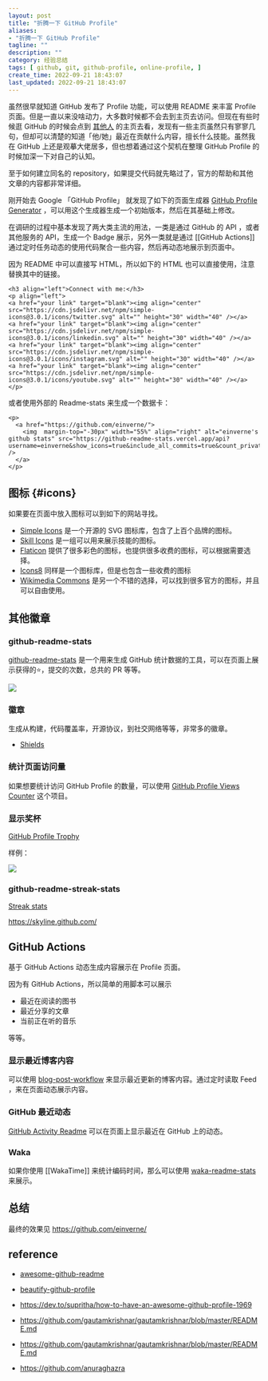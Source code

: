 ```yaml
---
layout: post
title: "折腾一下 GitHub Profile"
aliases:
- "折腾一下 GitHub Profile"
tagline: ""
description: ""
category: 经验总结
tags: [ github, git, github-profile, online-profile, ]
create_time: 2022-09-21 18:43:07
last_updated: 2022-09-21 18:43:07
---
```


虽然很早就知道 GitHub 发布了 Profile 功能，可以使用 README 来丰富 Profile 页面。但是一直以来没啥动力，大多数时候都不会去到主页去访问。但现在有些时候逛  GitHub 的时候会点到 [其他人](https://zzetao.github.io/awesome-github-profile/) 的主页去看，发现有一些主页虽然只有寥寥几句，但却可以清楚的知道「他/她」最近在贡献什么内容，擅长什么技能。虽然我在 GitHub 上还是观摹大佬居多，但也想着通过这个契机在整理 GitHub Profile 的时候加深一下对自己的认知。

至于如何建立同名的 repository，如果提交代码就先略过了，官方的帮助和其他文章的内容都非常详细。

刚开始去 Google 「GitHub Profile」 就发现了如下的页面生成器 [GitHub Profile Generator](https://rahuldkjain.github.io/gh-profile-readme-generator/) ，可以用这个生成器生成一个初始版本，然后在其基础上修改。

在调研的过程中基本发现了两大类主流的用法，一类是通过 GitHub 的 API ，或者其他服务的 API，生成一个 Badge 展示，另外一类就是通过 [[GitHub Actions]] 通过定时任务动态的使用代码聚合一些内容，然后再动态地展示到页面中。

因为 README 中可以直接写 HTML，所以如下的 HTML 也可以直接使用，注意替换其中的链接。

```
<h3 align="left">Connect with me:</h3>
<p align="left">
<a href="your link" target="blank"><img align="center" src="https://cdn.jsdelivr.net/npm/simple-icons@3.0.1/icons/twitter.svg" alt="" height="30" width="40" /></a>
<a href="your link" target="blank"><img align="center" src="https://cdn.jsdelivr.net/npm/simple-icons@3.0.1/icons/linkedin.svg" alt="" height="30" width="40" /></a>
<a href="your link" target="blank"><img align="center" src="https://cdn.jsdelivr.net/npm/simple-icons@3.0.1/icons/instagram.svg" alt="" height="30" width="40" /></a>
<a href="your link" target="blank"><img align="center" src="https://cdn.jsdelivr.net/npm/simple-icons@3.0.1/icons/youtube.svg" alt="" height="30" width="40" /></a>
</p>
```

或者使用外部的 Readme-stats 来生成一个数据卡：

```
<p>
  <a href="https://github.com/einverne/">
    <img  margin-top="-30px" width="55%" align="right" alt="einverne's github stats" src="https://github-readme-stats.vercel.app/api?username=einverne&show_icons=true&include_all_commits=true&count_private=true&layout=compact&hide_border=true" />
  </a>
</p>
```

## 图标 {#icons}
如果要在页面中放入图标可以到如下的网站寻找。

- [Simple Icons](https://simpleicons.org/) 是一个开源的 SVG 图标库，包含了上百个品牌的图标。
- [Skill Icons](https://github.com/tandpfun/skill-icons) 是一组可以用来展示技能的图标。
- [Flaticon](https://www.flaticon.com/) 提供了很多彩色的图标，也提供很多收费的图标，可以根据需要选择。
- [Icons8](https://icons8.com/) 同样是一个图标库，但是也包含一些收费的图标
- [Wikimedia Commons](https://commons.wikimedia.org/) 是另一个不错的选择，可以找到很多官方的图标，并且可以自由使用。

## 其他徽章

### github-readme-stats

 [github-readme-stats](https://github.com/anuraghazra/github-readme-stats) 是一个用来生成 GitHub 统计数据的工具，可以在页面上展示获得的⭐，提交的次数，总共的 PR 等等。

![](https://photo.einverne.info/images/2022/09/21/z37h.png)

### 徽章
生成从构建，代码覆盖率，开源协议，到社交网络等等，非常多的徽章。

- [Shields](https://shields.io/)

### 统计页面访问量
如果想要统计访问 GitHub Profile 的数量，可以使用 [GitHub Profile Views Counter](https://github.com/antonkomarev/github-profile-views-counter) 这个项目。

### 显示奖杯

 [GitHub Profile Trophy](https://github.com/ryo-ma/github-profile-trophy)

样例：

![](https://photo.einverne.info/images/2022/09/21/z8yr.png)

### github-readme-streak-stats

 [Streak stats](https://github.com/DenverCoder1/github-readme-streak-stats)

https://skyline.github.com/

## GitHub Actions
基于 GitHub Actions 动态生成内容展示在 Profile 页面。

因为有 GitHub Actions，所以简单的用脚本可以展示

- 最近在阅读的图书
- 最近分享的文章
- 当前正在听的音乐

等等。

### 显示最近博客内容
可以使用 [blog-post-workflow](https://github.com/gautamkrishnar/blog-post-workflow) 来显示最近更新的博客内容。通过定时读取 Feed ，来在页面动态展示内容。

### GitHub 最近动态

 [GitHub Activity Readme](https://github.com/jamesgeorge007/github-activity-readme) 可以在页面上显示最近在 GitHub 上的动态。

### Waka
如果你使用 [[WakaTime]] 来统计编码时间，那么可以使用 [waka-readme-stats](https://github.com/anmol098/waka-readme-stats) 来展示。


## 总结
最终的效果见 <https://github.com/einverne/>


## reference

- [awesome-github-readme](https://github.com/abhisheknaiidu/awesome-github-profile-readme)
- [beautify-github-profile](https://github.com/rzashakeri/beautify-github-profile)

- <https://dev.to/supritha/how-to-have-an-awesome-github-profile-1969>
- <https://github.com/gautamkrishnar/gautamkrishnar/blob/master/README.md>
- <https://github.com/gautamkrishnar/gautamkrishnar/blob/master/README.md>
- <https://github.com/anuraghazra>
